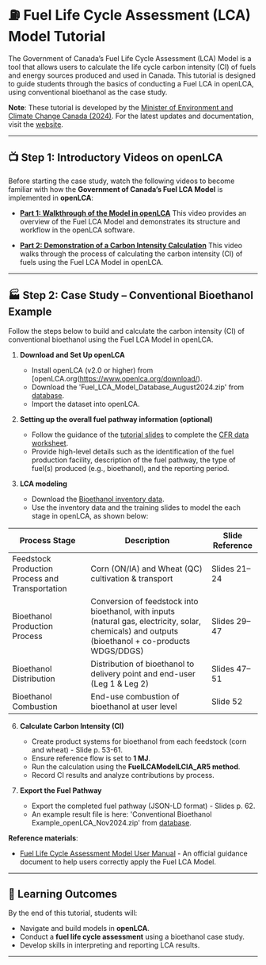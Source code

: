 # ⛽ Fuel Life Cycle Assessment (LCA) Model Tutorial

The Government of Canada’s Fuel Life Cycle Assessment (LCA) Model is a tool that allows users to calculate the life cycle carbon intensity (CI) of fuels and energy sources produced and used in Canada. This tutorial is designed to guide students through the basics of conducting a Fuel LCA in openLCA, using conventional bioethanol as the case study.

**Note**: These tutorial is developed by the [Minister of Environment and Climate Change Canada (2024)](https://www.canada.ca/en/environment-climate-change.html). For the latest updates and documentation, visit the [website](https://www.canada.ca/en/environment-climate-change/services/managing-pollution/fuel-life-cycle-assessment-model.html).


---


## 📺 Step 1: Introductory Videos on openLCA  

Before starting the case study, watch the following videos to become familiar with how the **Government of Canada’s Fuel LCA Model** is implemented in **openLCA**:  

- [**Part 1: Walkthrough of the Model in openLCA**](https://www.youtube.com/watch?v=pamF7GONNXk)
  This video provides an overview of the Fuel LCA Model and demonstrates its structure and workflow in the openLCA software.   

- [**Part 2: Demonstration of a Carbon Intensity Calculation**](https://www.youtube.com/watch?v=pnod3YNYrro) 
  This video walks through the process of calculating the carbon intensity (CI) of fuels using the Fuel LCA Model in openLCA.  

---

## 🏭 Step 2: Case Study – Conventional Bioethanol Example

Follow the steps below to build and calculate the carbon intensity (CI) of conventional bioethanol using the Fuel LCA Model in openLCA. 

1. **Download and Set Up openLCA**  
   - Install openLCA (v2.0 or higher) from [openLCA.org(https://www.openlca.org/download/).  
   - Download the 'Fuel_LCA_Model_Database_August2024.zip' from [database](https://github.com/qtu-UBC/BEST502-AdvancedLCA-Tutorials/tree/main/tutorials/FuelLCAModel/database).  
   - Import the dataset into openLCA.  

2. **Setting up the overall fuel pathway information (optional)**  
   - Follow the guidance of the [tutorial slides](https://github.com/qtu-UBC/BEST502-AdvancedLCA-Tutorials/blob/main/tutorials/FuelLCAModel/02%20-%20CFR%20-%20CI%20Calculation%20Training_Conventional%20Bioethanol%20Example_Nov2024.pdf) to complete the [CFR data worksheet](https://github.com/qtu-UBC/BEST502-AdvancedLCA-Tutorials/blob/main/tutorials/FuelLCAModel/Conventional%20Bioethanol%20Example_CFR%20Data%20Workbook_Nov2024.xlsx).  
   - Provide high-level details such as the identification of the fuel production facility, description of the fuel pathway, the type of fuel(s) produced (e.g., bioethanol), and the reporting period.  

3. **LCA modeling**  
   - Download the [Bioethanol inventory data](https://github.com/qtu-UBC/BEST502-AdvancedLCA-Tutorials/blob/main/tutorials/FuelLCAModel/Bioethanol%20inventory%20data.xlsx).
   - Use the inventory data and the training slides to model the each stage in openLCA, as shown below:

| Process Stage                | Description                                      | Slide Reference |
|-------------------------------|--------------------------------------------------|-----------------|
| Feedstock Production Process and Transportation | Corn (ON/IA) and Wheat (QC) cultivation & transport | Slides 21–24    |
| Bioethanol Production Process | Conversion of feedstock into bioethanol, with inputs (natural gas, electricity, solar, chemicals) and outputs (bioethanol + co-products WDGS/DDGS) | Slides 29–47    |
| Bioethanol Distribution       | Distribution of bioethanol to delivery point and end-user (Leg 1 & Leg 2) | Slides 47–51    |
| Bioethanol Combustion         | End-use combustion of bioethanol at user level | Slide 52        |
       

6. **Calculate Carbon Intensity (CI)**  
   - Create product systems for bioethanol from each feedstock (corn and wheat) - Slide p. 53-61.  
   - Ensure reference flow is set to **1 MJ**.  
   - Run the calculation using the **FuelLCAModelLCIA_AR5 method**.  
   - Record CI results and analyze contributions by process.  

7. **Export the Fuel Pathway**  
   - Export the completed fuel pathway (JSON-LD format) - Slides p. 62.
   - An example result file is here: 'Conventional Bioethanol Example_openLCA_Nov2024.zip' from [database](https://github.com/qtu-UBC/BEST502-AdvancedLCA-Tutorials/tree/main/tutorials/FuelLCAModel/database).  

**Reference materials**:
- [Fuel Life Cycle Assessment Model User Manual](https://www.canada.ca/en/environment-climate-change/services/managing-pollution/fuel-life-cycle-assessment-model/user-manual.html#toc4) - An official guidance document to help users correctly apply the Fuel LCA Model.

---

## 🎯 Learning Outcomes

By the end of this tutorial, students will:  
- Navigate and build models in **openLCA**.  
- Conduct a **fuel life cycle assessment** using a bioethanol case study.
- Develop skills in interpreting and reporting LCA results.  

---
